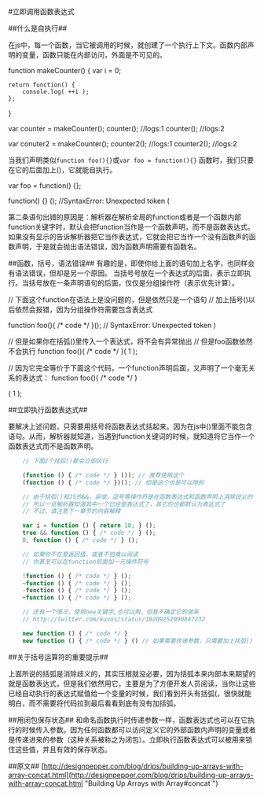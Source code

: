 #立即调用函数表达式

##什么是自执行##

在js中，每一个函数，当它被调用的时候，就创建了一个执行上下文。函数内部声明的变量，函数只能在内部访问，外面是不可见的。




function makeCounter() {
    var i = 0;

    return function() {
        console.log( ++i );
    };

}

var counter = makeCounter();
counter(); //logs:1
counter(); //logs:2

var conuter2 = makeCounter();
counter2(); //logs:1
counter2(); //logs:2


当我们声明类似`function foo(){}`或`var foo = function(){}` 函数时，我们只要在它的后面加上()，它就能自执行。

var foo = function() {};

function() {} (); //SyntaxError: Unexpected token (

第二条语句出错的原因是：解析器在解析全局的function或者是一个函数内部function关键字时，默认会把function当作是一个函数声明，而不是函数表达式。如果没有显示的告诉解析器把它当作表达式，它就会把它当作一个没有函数声的函数声明，于是就会抛出语法错误，因为函数声明需要有函数名。

##函数，括号，语法错误##
有趣的是，即使你给上面的语句加上名字，也同样会有语法错误，但却是另一个原因。
当括号号放在一个表达式的后面，表示立即执行。当括号放在一条声明语句的后面，仅仅是分组操作符（表示优先计算）。

// 下面这个function在语法上是没问题的，但是依然只是一个语句
// 加上括号()以后依然会报错，因为分组操作符需要包含表达式
 
function foo(){ /* code */ }(); // SyntaxError: Unexpected token )
 
// 但是如果你在括弧()里传入一个表达式，将不会有异常抛出
// 但是foo函数依然不会执行
function foo(){ /* code */ }( 1 );
 
// 因为它完全等价于下面这个代码，一个function声明后面，又声明了一个毫无关系的表达式： 
function foo(){ /* code */ }
 
( 1 );

##立即执行函数表达式##

要解决上述问题，只需要用括号将函数表达式括起来。因为在js中()里面不能包含语句。从而，解析器就知道，当遇到function关键词的时候，就知道将它当作一个函数表达式而不是函数声明。

```js
    // 下面2个括弧()都会立即执行

    (function () { /* code */ } ()); // 推荐使用这个
    (function () { /* code */ })(); // 但是这个也是可以用的

    // 由于括弧()和JS的&&，异或，逗号等操作符是在函数表达式和函数声明上消除歧义的
    // 所以一旦解析器知道其中一个已经是表达式了，其它的也都默认为表达式了
    // 不过，请注意下一章节的内容解释

    var i = function () { return 10; } ();
    true && function () { /* code */ } ();
    0, function () { /* code */ } ();

    // 如果你不在意返回值，或者不怕难以阅读
    // 你甚至可以在function前面加一元操作符号

    !function () { /* code */ } ();
    ~function () { /* code */ } ();
    -function () { /* code */ } ();
    +function () { /* code */ } ();

    // 还有一个情况，使用new关键字,也可以用，但我不确定它的效率
    // http://twitter.com/kuvos/status/18209252090847232

    new function () { /* code */ }
    new function () { /* code */ } () // 如果需要传递参数，只需要加上括弧()
```

##关于括号运算符的重要提示##

上面所说的括弧是消除歧义的，其实压根就没必要，因为括弧本来内部本来期望的就是函数表达式，但是我们依然用它，主要是为了方便开发人员阅读，当你让这些已经自动执行的表达式赋值给一个变量的时候，我们看到开头有括弧(，很快就能明白，而不需要将代码拉到最后看看到底有没有加括弧。

##用闭包保存状态##
和命名函数执行时传递参数一样，函数表达式也可以在它执行的时候传入参数。因为任何函数都可以访问定义它的外部函数内声明的变量或者是传递进来的参数（这种关系被称之为闭包）。立即执行函数表达式可以被用来锁住这些值，并且有效的保存状态。
















##原文##
[http://designpepper.com/blog/drips/building-up-arrays-with-array-concat.html](http://designpepper.com/blog/drips/building-up-arrays-with-array-concat.html "Building Up Arrays with Array#concat`")
